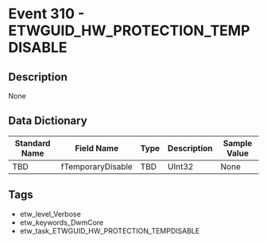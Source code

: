 # Event 310 - ETWGUID_HW_PROTECTION_TEMPDISABLE

## Description
None

## Data Dictionary
|Standard Name|Field Name|Type|Description|Sample Value|
|---|---|---|---|---|
|TBD|fTemporaryDisable|TBD|UInt32|None|None|

## Tags
* etw_level_Verbose
* etw_keywords_DwmCore
* etw_task_ETWGUID_HW_PROTECTION_TEMPDISABLE